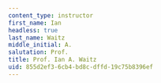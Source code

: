```yaml
---
content_type: instructor
first_name: Ian
headless: true
last_name: Waitz
middle_initial: A.
salutation: Prof.
title: Prof. Ian A. Waitz
uid: 855d2ef3-6cb4-bd8c-dffd-19c75b8396ef
---
```

